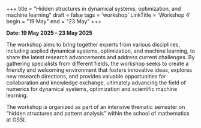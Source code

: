 +++
title = "Hidden structures in dynamical systems, optimization, and machine learning"
draft = false
tags = 'workshop'
LinkTitle = 'Workshop 4'
begin = "19 May"
end = "23 May"
+++



**Date: 19 May 2025 - 23 May 2025**

The workshop aims to bring together experts from various disciplines, including applied dynamical systems, optimization, and machine learning, to share the latest research advancements and address current challenges. By gathering specialists from different fields, the workshop seeks to create a friendly and welcoming environment that fosters innovative ideas, explores new research directions, and provides valuable opportunities for collaboration and knowledge exchange, ultimately advancing the field of numerics for dynamical systems, optimization and scientific machine learning.


The workshop is organized as part of an intensive thematic semester on “hidden structures and pattern analysis” within the school of mathematics at GSSI.
